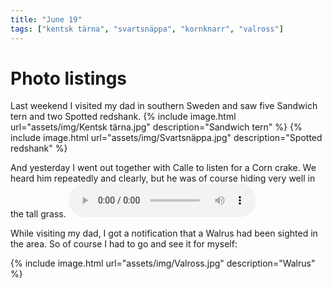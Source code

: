 ```yaml
---
title: "June 19"
tags: ["kentsk tärna", "svartsnäppa", "kornknarr", "valross"]
---
```

# Photo listings
Last weekend I visited my dad in southern Sweden and saw five Sandwich tern
and two Spotted redshank.
{% include image.html url="assets/img/Kentsk tärna.jpg" description="Sandwich tern" %}
{% include image.html url="assets/img/Svartsnäppa.jpg" description="Spotted redshank" %}

And yesterday I went out together with Calle to listen for a Corn crake. We
heard him repeatedly and clearly, but he was of course hiding very well in the
tall grass.
<audio controls>
  <source src="/assets/audio/Kornknarr.ogg" type="audio/ogg">
  <source src="/assets/audio/Kornknarr.mp3" type="audio/mpeg">
  Your browser does not support <code>audio</code>.
</audio>

While visiting my dad, I got a notification that a Walrus had been sighted in
the area. So of course I had to go and see it for myself:

{% include image.html url="assets/img/Valross.jpg" description="Walrus" %}
